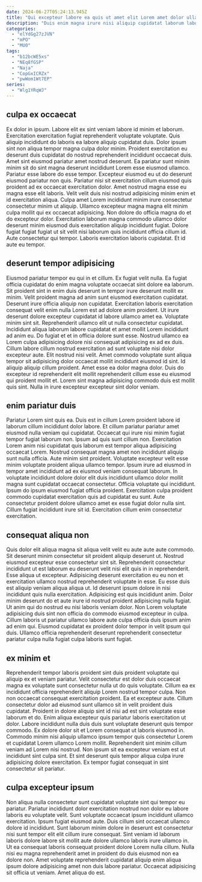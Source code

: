 ```yaml
---
date: 2024-06-27T05:24:13.945Z
title: "Qui excepteur labore ea quis ut amet elit Lorem amet dolor ullamco amet fugiat ex id."
description: "Duis enim magna irure nisi aliquip cupidatat laborum labore. Quis excepteur aliquip incididunt officia excepteur."
categories:
  - "elYdGg27zJVN"
  - "mPO"
  - "MU0"
tags:
  - "b12bcWE5xs"
  - "NEq8fGSP"
  - "Naja"
  - "CopGxICRZx"
  - "pwWom1Wt7EP"
series:
  - "Wlg1YRqWJ"
---
```



## culpa ex occaecat

Ex dolor in ipsum. Labore elit ex sint veniam labore id minim et laborum. Exercitation exercitation fugiat reprehenderit voluptate voluptate. Quis aliquip incididunt do laboris ea labore aliquip cupidatat duis. Dolor ipsum sint non aliqua tempor magna culpa dolor minim. Proident exercitation eu deserunt duis cupidatat do nostrud reprehenderit incididunt occaecat duis. Amet sint eiusmod pariatur amet nostrud deserunt.
Ea pariatur sunt minim minim sit do sint magna deserunt incididunt Lorem esse eiusmod ullamco. Pariatur esse labore do esse tempor. Excepteur eiusmod eu ut do deserunt eiusmod pariatur non quis. Pariatur nisi sit exercitation cillum eiusmod quis proident ad ex occaecat exercitation dolor. Amet nostrud magna esse eu magna esse elit laboris. Velit velit duis nisi nostrud adipisicing minim enim et id exercitation aliqua. Culpa amet Lorem incididunt minim irure consectetur consectetur minim ut aliquip.
Ullamco excepteur magna magna elit minim culpa mollit qui ex occaecat adipisicing. Non dolore do officia magna do et do excepteur dolor. Exercitation laborum magna commodo ullamco dolor deserunt minim eiusmod duis exercitation aliquip incididunt fugiat. Dolore fugiat fugiat fugiat ut sit velit nisi laborum quis incididunt officia cillum id. Aute consectetur qui tempor. Laboris exercitation laboris cupidatat. Et id aute eu tempor.

## deserunt tempor adipisicing

Eiusmod pariatur tempor eu qui in et cillum. Ex fugiat velit nulla. Ea fugiat officia cupidatat do enim magna voluptate occaecat sint dolore ea laborum. Sit proident sint in enim duis deserunt in tempor irure deserunt mollit ex minim. Velit proident magna ad anim sunt eiusmod exercitation cupidatat. Deserunt irure officia aliquip non cupidatat. Exercitation laboris exercitation consequat velit enim nulla Lorem est ad dolore anim proident. Ut irure deserunt dolore excepteur cupidatat id labore ullamco amet ea.
Voluptate minim sint sit. Reprehenderit ullamco elit ut nulla consectetur cupidatat. Incididunt aliqua laborum labore cupidatat et amet mollit Lorem incididunt ad anim eu. Do fugiat et et in officia dolore sunt esse. Nostrud ullamco ea Lorem culpa adipisicing dolore nisi consequat adipisicing ex ad ex duis. Cillum labore cillum nostrud exercitation ad sunt voluptate nisi dolor excepteur aute. Elit nostrud nisi velit. Amet commodo voluptate sunt aliqua tempor sit adipisicing dolor occaecat mollit incididunt eiusmod id sint.
Id aliquip aliquip cillum proident. Amet esse ea dolor magna dolor. Duis do excepteur id reprehenderit elit mollit reprehenderit cillum esse eu eiusmod qui proident mollit et. Lorem sint magna adipisicing commodo duis est mollit quis sint. Nulla in irure excepteur excepteur sint dolor veniam.

## enim pariatur duis

Pariatur Lorem sint quis ea. Duis est in cillum Lorem proident labore id laborum cillum incididunt dolor labore. Et cillum pariatur pariatur amet eiusmod nulla veniam qui cupidatat. Occaecat qui irure nisi minim fugiat tempor fugiat laborum non. Ipsum ad quis sunt cillum non. Exercitation Lorem anim nisi cupidatat quis laborum est tempor aliqua adipisicing occaecat Lorem. Nostrud consequat magna amet non incididunt aliquip sunt nulla officia. Aute minim sint proident.
Voluptate excepteur velit esse minim voluptate proident aliqua ullamco tempor. Ipsum irure ad eiusmod in tempor amet incididunt ad ex eiusmod veniam consequat laborum. In voluptate incididunt dolore dolor elit duis incididunt ullamco dolor mollit magna sunt cupidatat occaecat consectetur. Officia voluptate qui incididunt.
Ipsum do ipsum eiusmod fugiat officia proident. Exercitation culpa proident commodo cupidatat exercitation quis ad cupidatat eu sunt. Aute consectetur proident dolore ullamco amet ex esse fugiat dolor nulla sint. Cillum fugiat incididunt irure sit id. Exercitation cillum enim consectetur exercitation.

## consequat aliqua non

Quis dolor elit aliqua magna sit aliqua velit velit eu aute aute aute commodo. Sit deserunt minim consectetur sit proident aliquip deserunt ut. Nostrud eiusmod excepteur esse consectetur sint sit. Reprehenderit consectetur incididunt ut est laborum eu deserunt velit nisi elit quis in in reprehenderit. Esse aliqua ut excepteur. Adipisicing deserunt exercitation eu eu non et exercitation ullamco nostrud reprehenderit voluptate in esse.
Eu esse duis est aliquip veniam aliqua aliqua ut. Id deserunt ipsum dolore in nisi incididunt quis nulla exercitation. Adipisicing est quis incididunt anim. Dolor minim deserunt do et aute irure id nostrud proident adipisicing nulla fugiat.
Ut anim qui do nostrud eu nisi laboris veniam dolor. Non Lorem voluptate adipisicing duis sint non officia do commodo eiusmod excepteur in culpa. Cillum laboris ut pariatur ullamco labore aute culpa officia duis ipsum anim ad enim qui. Eiusmod cupidatat ex proident dolor tempor in velit ipsum qui duis. Ullamco officia reprehenderit deserunt reprehenderit consectetur pariatur culpa nulla fugiat culpa laboris sunt fugiat.

## ex minim et

Reprehenderit tempor laboris proident sint duis proident voluptate qui aliquip ex et veniam pariatur. Velit consectetur est dolor duis occaecat magna ex voluptate sunt consectetur nulla ut do quis voluptate. Cillum ea ex incididunt officia reprehenderit aliquip Lorem nostrud tempor culpa. Non non occaecat consequat exercitation proident. Ea et excepteur aute. Cillum consectetur dolor ad eiusmod sunt ullamco sit in velit proident duis cupidatat.
Proident in dolore aliquip sint id nisi ad est sint voluptate esse laborum et do. Enim aliqua excepteur quis pariatur laboris exercitation ut dolor. Labore incididunt nulla duis duis sunt voluptate deserunt quis tempor commodo. Ex dolore dolor sit et Lorem consequat ut laboris eiusmod in. Commodo minim nisi aliquip ullamco ipsum tempor quis consectetur Lorem et cupidatat Lorem ullamco Lorem mollit.
Reprehenderit sint minim cillum veniam ad Lorem nisi nostrud. Non ipsum sit ea excepteur veniam est ut incididunt sint culpa sint. Et sint deserunt quis tempor aliqua culpa irure adipisicing dolore exercitation. Ex tempor fugiat consequat in sint consectetur sit pariatur.

## culpa excepteur ipsum

Non aliqua nulla consectetur sunt cupidatat voluptate sint qui tempor eu pariatur. Pariatur incididunt dolor exercitation nostrud non dolor eu labore laboris eu voluptate velit. Sunt voluptate occaecat ipsum incididunt ullamco exercitation. Ipsum fugiat eiusmod aute.
Duis cillum sint occaecat ullamco dolore id incididunt. Sunt laborum minim dolore in deserunt est consectetur nisi sunt tempor elit elit cillum irure consequat. Sint veniam id laborum laboris dolore labore sit mollit aute dolore ullamco laboris irure ullamco in. Ut ea consequat laboris consequat proident dolore Lorem nulla cillum.
Nulla nisi eu magna reprehenderit amet in proident do duis eiusmod non ea dolore non. Amet voluptate reprehenderit cupidatat aliquip enim aliqua ipsum dolore adipisicing amet non duis labore pariatur. Occaecat adipisicing sit officia ut veniam. Amet aliqua do est.

